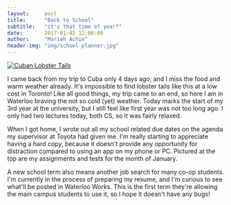 ```yaml
---
layout:     post
title:      "Back to School"
subtitle:   "it's that time of year?"
date:       2017-01-03 12:00:00
author:     "Mariah Achie"
header-img: "img/school-planner.jpg"
---
```


<a href="#">
  <img src="{{ site.baseurl }}/img/lobster-tails.jpg" alt="Cuban Lobster Tails"/>
</a>

<p>I came back from my trip to Cuba only 4 days ago, and I miss the food and warm weather already. It's impossible to find lobster tails like this at a low cost in Toronto! Like all good things, my trip came to an end, so here I am in Waterloo braving the not so cold (yet) weather. Today marks the start of my 3rd year at the university, but I still feel like first year was not too long ago. I only had two lectures today, both CS, so it was fairly relaxed.</p>

<p>When I got home, I wrote out all my school related due dates on the agenda my supervisor at Toyota had given me. I'm really starting to appreciate having a hard copy, because it doesn't provide any opportunity for distraction compared to using an app on my phone or PC. Pictured at the top are my assignments and tests for the month of January.</p>

<p>A new school term also means another job search for many co-op students. I'm currently in the process of preparing my resume, and I'm curious to see what'll be posted in Waterloo Works. This is the first term they're allowing the main campus students to use it, so I hope it doesn't have any bugs!</p>
